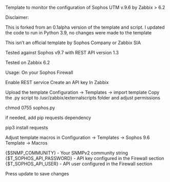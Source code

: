 Template to monitor the configuration of Sophos UTM v.9.6 by Zabbix > 6.2

Disclaimer:

This is forked from an 0.1alpha version of the template and script. I updated the code to run in Python 3.9, no changes were made to the template

This isn’t an official template by Sophos Company or Zabbix SIA

Tested against Sophos v9.7 with REST API version 1.3

Tested on Zabbix 6.2

Usage:
On your Sophos Firewall

Enable REST service
Create an API key
In Zabbix

Upload the template Configuration -> Templates -> import template
Copy the .py script to /usr/zabbix/externalscripts folder and adjust permissions

chmod 0755 sophos.py

if needed, add pip requests dependency

pip3 install requests

Adjust template macros in Configuration -> Templates -> Sophos 9.6 Template -> Macros

{$SNMP_COMMUNITY} - Your SNMPv2 community string
{$T_SOPHOS_API_PASSWORD} - API key configured in the Firewall section
{$T_SOPHOS_API_USER} - API user configured in the Firewall section

Press update to save changes
